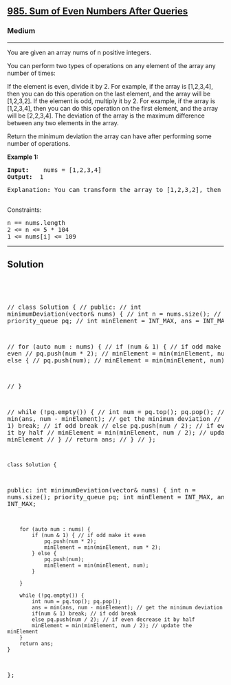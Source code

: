 
<h2><a href="https://leetcode.com/problems/sum-of-even-numbers-after-queries/">985. Sum of Even Numbers After Queries</a></h2>
<h3>Medium</h3>
<hr>
<div><p>
 You are given an array nums of n positive integers.

You can perform two types of operations on any element of the array any number of times:

If the element is even, divide it by 2.
For example, if the array is [1,2,3,4], then you can do this operation on the last element, and the array will be [1,2,3,2].
If the element is odd, multiply it by 2.
For example, if the array is [1,2,3,4], then you can do this operation on the first element, and the array will be [2,2,3,4].
The deviation of the array is the maximum difference between any two elements in the array.

Return the minimum deviation the array can have after performing some number of operations.
</p>


<p><strong>Example 1:</strong></p>
<pre><strong>Input:</strong>    nums = [1,2,3,4]
<strong>Output:</strong>  1
</pre>
<pre>
Explanation: You can transform the array to [1,2,3,2], then to [2,2,3,2], then the deviation will be 3 - 2 = 1.
  </pre>
  


Constraints:
<pre>
n == nums.length
2 <= n <= 5 * 104
1 <= nums[i] <= 109
</pre>
<hr>
 <h2><strong><b>Solution</b></strong></h2>
 <br>
 <pre>
    
//     class Solution {
// public:
//     int minimumDeviation(vector<int>& nums) {
//         int n = nums.size();
//         priority_queue<int> pq;
//         int minElement = INT_MAX, ans = INT_MAX;
        
//         for (auto num : nums) {
//             if (num & 1) { // if odd make it even
//                 pq.push(num * 2);
//                 minElement = min(minElement, num * 2);
//             } else {
//                 pq.push(num);
//                 minElement = min(minElement, num);
//             }
            
//         }
        
//         while (!pq.empty()) {
//             int num = pq.top(); pq.pop();
//             ans = min(ans, num - minElement); // get the minimum deviation
//             if(num & 1) break; // if odd break
//             else pq.push(num / 2); // if even decrease it by half
//             minElement = min(minElement, num / 2); // update the minElement
//         }
//         return ans;
//     }
// };

    class Solution {
public:
    int minimumDeviation(vector<int>& nums) {
        int n = nums.size();
        priority_queue<int> pq;
        int minElement = INT_MAX, ans = INT_MAX;
        
        for (auto num : nums) {
            if (num & 1) { // if odd make it even
                pq.push(num * 2);
                minElement = min(minElement, num * 2);
            } else {
                pq.push(num);
                minElement = min(minElement, num);
            }
            
        }
        
        while (!pq.empty()) {
            int num = pq.top(); pq.pop();
            ans = min(ans, num - minElement); // get the minimum deviation
            if(num & 1) break; // if odd break
            else pq.push(num / 2); // if even decrease it by half
            minElement = min(minElement, num / 2); // update the minElement
        }
        return ans;
    }
};  
 </pre>

